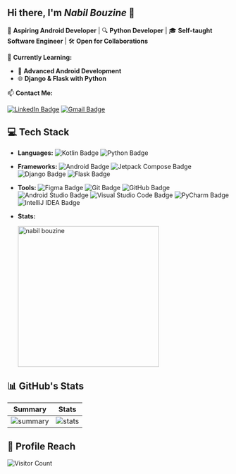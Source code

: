 ## Hi there, I'm _Nabil Bouzine_ 👋

🚀 **Aspiring Android Developer** | 🔍 **Python Developer** | 🎓 **Self-taught Software Engineer** | 🛠️ **Open for Collaborations**

🌱 **Currently Learning:**
- 📱 **Advanced Android Development**
- 🌐 **Django & Flask with Python**

📫 **Contact Me:**

  [![LinkedIn Badge](https://img.shields.io/badge/LinkedIn-0A66C2?logo=linkedin&logoColor=fff&style=plastic)](https://www.linkedin.com/in/nabilbdev)
  [![Gmail Badge](https://img.shields.io/badge/Gmail-EA4335?logo=gmail&logoColor=fff&style=plastic)](mailto:nabilsocialnetwork@gmail.com)

## 💻 Tech Stack
- **Languages:**
  ![Kotlin Badge](https://img.shields.io/badge/Kotlin-7F52FF?logo=kotlin&logoColor=fff&style=plastic)
  ![Python Badge](https://img.shields.io/badge/Python-3776AB?logo=python&logoColor=fff&style=plastic)
- **Frameworks:**
  ![Android Badge](https://img.shields.io/badge/Android-34A853?logo=android&logoColor=fff&style=plastic)
  ![Jetpack Compose Badge](https://img.shields.io/badge/Jetpack%20Compose-4285F4?logo=jetpackcompose&logoColor=fff&style=plastic)
  ![Django Badge](https://img.shields.io/badge/Django-092E20?logo=django&logoColor=fff&style=plastic)
  ![Flask Badge](https://img.shields.io/badge/Flask-000?logo=flask&logoColor=fff&style=plastic)
- **Tools:**
  ![Figma Badge](https://img.shields.io/badge/Figma-F24E1E?logo=figma&logoColor=fff&style=plastic)
  ![Git Badge](https://img.shields.io/badge/Git-F05032?logo=git&logoColor=fff&style=plastic)
  ![GitHub Badge](https://img.shields.io/badge/GitHub-181717?logo=github&logoColor=fff&style=plastic)
  ![Android Studio Badge](https://img.shields.io/badge/Android%20Studio-3DDC84?logo=androidstudio&logoColor=fff&style=plastic)
  ![Visual Studio Code Badge](https://img.shields.io/badge/Visual%20Studio%20Code-007ACC?logo=visualstudiocode&logoColor=fff&style=plastic)
  ![PyCharm Badge](https://img.shields.io/badge/PyCharm-000?logo=pycharm&logoColor=fff&style=plastic)
  ![IntelliJ IDEA Badge](https://img.shields.io/badge/IntelliJ%20IDEA-000?logo=intellijidea&logoColor=fff&style=plastic)
- **Stats:**
  
    <img width="320px" src="https://github-readme-stats.vercel.app/api/top-langs?username=nabilBouzineDev&show_icons=true&locale=en&layout=compact&theme=transparent" alt="nabil bouzine" />

## 📊 GitHub's Stats
  
  | Summary | Stats |
  :-------------------------:|:-------------------------:
  ![summary](https://github-profile-summary-cards.vercel.app/api/cards/profile-details?username=nabilBouzineDev&theme=transparent) |  ![stats](https://github-readme-stats.vercel.app/api?username=nabilBouzineDev&show_icons=true&theme=transparent)    
  
## 🎯 Profile Reach

![Visitor Count](https://profile-counter.glitch.me/nabilBouzineDev/count.svg)
